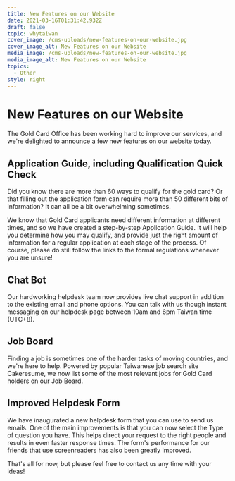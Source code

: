 ```yaml
---
title: New Features on our Website
date: 2021-03-16T01:31:42.932Z
draft: false
topic: whytaiwan
cover_image: /cms-uploads/new-features-on-our-website.jpg
cover_image_alt: New Features on our Website
media_image: /cms-uploads/new-features-on-our-website.jpg
media_image_alt: New Features on our Website
topics:
  - Other
style: right
---
```

# New Features on our Website

The Gold Card Office has been working hard to improve our services, and we're delighted to announce a few new features on our website today.

## Application Guide, including Qualification Quick Check

Did you know there are more than 60 ways to qualify for the gold card? Or that filling out the application form can require more than 50 different bits of information? It can all be a bit overwhelming sometimes.

We know that Gold Card applicants need different information at different times, and so we have created a step-by-step Application Guide. It will help you determine how you may qualify, and provide just the right amount of information for a regular application at each stage of the process.
Of course, please do still follow the links to the formal regulations whenever you are unsure!

## Chat Bot

Our hardworking helpdesk team now provides live chat support in addition to the existing email and phone options. You can talk with us though instant messaging on our helpdesk page between 10am and 6pm Taiwan time (UTC+8).

## Job Board

Finding a job is sometimes one of the harder tasks of moving countries, and we're here to help. Powered by popular Taiwanese job search site Cakeresume, we now list some of the most relevant jobs for Gold Card holders on our Job Board.

## Improved Helpdesk Form

We have inaugurated a new helpdesk form that you can use to send us emails. One of the main improvements is that you can now select the Type of question you have. This helps direct your request to the right people and results in even faster response times. The form's performance for our friends that use screenreaders has also been greatly improved.

That's all for now, but please feel free to contact us any time with your ideas!